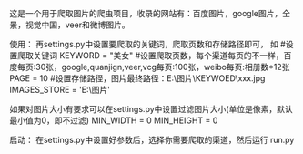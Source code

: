 这是一个用于爬取图片的爬虫项目，收录的网站有：百度图片，google图片，全景，视觉中国，veer和微博图片。

使用： 再settings.py中设置要爬取的关键词，爬取页数和存储路径即可， 如 
#设置爬取关键词
KEYWORD = "美女" 
#设置爬取页数，每个渠道每页的不一样，百度每页:30张，google,quanjign,veer,vcg每页:100张，weibo每页:相册数*12张 
PAGE = 10 
#设置存储路径，图片最终路径：E:\图片\KEYWOED\xxx.jpg 
IMAGES_STORE = 'E:\图片'

如果对图片大小有要求可以在settings.py中设置过滤图片大小(单位是像素，默认最小值为0，即不过滤)
MIN_WIDTH = 0 
MIN_HEIGHT = 0

启动：
在settings.py中设置好参数后，选择你需要爬取的渠道，然后运行 run.py




